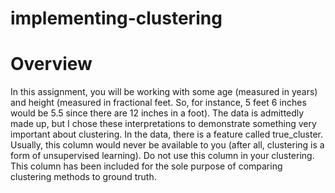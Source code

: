 # implementing-clustering

# Overview
In this assignment, you will be working with some age (measured in years) and height (measured in fractional feet. So, for instance, 5 feet 6 inches would be 5.5 since there are 12 inches in a foot). The data is admittedly made up, but I chose these interpretations to demonstrate something very important about clustering.
In the data, there is a feature called true_cluster. Usually, this column would never be available to you (after all, clustering is a form of unsupervised learning). Do not use this column in your clustering. This column has been included for the sole purpose of comparing clustering methods to ground truth.
